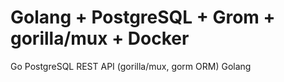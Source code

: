 # Golang + PostgreSQL + Grom + gorilla/mux + Docker
Go PostgreSQL REST API (gorilla/mux, gorm ORM) Golang

